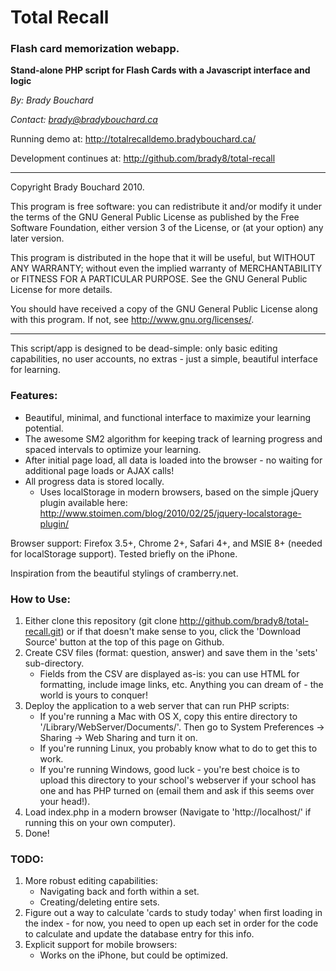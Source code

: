 # Total Recall
### Flash card memorization webapp.

**Stand-alone PHP script for Flash Cards with a Javascript interface and logic**

*By: Brady Bouchard*

*Contact: brady@bradybouchard.ca*

Running demo at: <http://totalrecalldemo.bradybouchard.ca/>

Development continues at: <http://github.com/brady8/total-recall>

------------------------------------------------------------------

Copyright Brady Bouchard 2010.

This program is free software: you can redistribute it and/or modify
it under the terms of the GNU General Public License as published by
the Free Software Foundation, either version 3 of the License, or
(at your option) any later version.

This program is distributed in the hope that it will be useful,
but WITHOUT ANY WARRANTY; without even the implied warranty of
MERCHANTABILITY or FITNESS FOR A PARTICULAR PURPOSE.  See the
GNU General Public License for more details.

You should have received a copy of the GNU General Public License
along with this program.  If not, see <http://www.gnu.org/licenses/>.

------------------------------------------------------------------

This script/app is designed to be dead-simple: only basic editing capabilities, no user accounts, no extras - just a simple, beautiful interface for learning.

### Features:

* Beautiful, minimal, and functional interface to maximize your learning potential.
* The awesome SM2 algorithm for keeping track of learning progress and spaced intervals to optimize your learning.
* After initial page load, all data is loaded into the browser - no waiting for additional page loads or AJAX calls!
* All progress data is stored locally.
	* Uses localStorage in modern browsers, based on the simple jQuery plugin available here: <http://www.stoimen.com/blog/2010/02/25/jquery-localstorage-plugin/>

Browser support: Firefox 3.5+, Chrome 2+, Safari 4+, and MSIE 8+ (needed for localStorage support). Tested briefly on the iPhone.

Inspiration from the beautiful stylings of cramberry.net.

### How to Use:

1. Either clone this repository (git clone http://github.com/brady8/total-recall.git) or if that doesn't make sense to you, click the 'Download Source' button at the top of this page on Github.
2. Create CSV files (format: question, answer) and save them in the 'sets' sub-directory.
	* Fields from the CSV are displayed as-is: you can use HTML for formatting, include image links, etc. Anything you can dream of - the world is yours to conquer!
3. Deploy the application to a web server that can run PHP scripts:
	* If you're running a Mac with OS X, copy this entire directory to '/Library/WebServer/Documents/'. Then go to System Preferences -> Sharing -> Web Sharing and turn it on.
	* If you're running Linux, you probably know what to do to get this to work.
	* If you're running Windows, good luck - you're best choice is to upload this directory to your school's webserver if your school has one and has PHP turned on (email them and ask if this seems over your head!).
4. Load index.php in a modern browser (Navigate to 'http://localhost/' if running this on your own computer).
5. Done!

### TODO:

1. More robust editing capabilities:
	* Navigating back and forth within a set.
	* Creating/deleting entire sets.
2. Figure out a way to calculate 'cards to study today' when first loading in the index - for now, you need to open up each set in order for the code to calculate and update the database entry for this info.
3. Explicit support for mobile browsers:
	* Works on the iPhone, but could be optimized.
